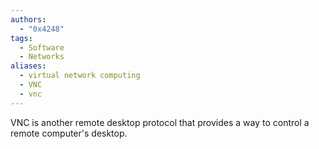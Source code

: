 ```yaml
---
authors: 
  - "0x4248"
tags:
  - Software
  - Networks
aliases:
  - virtual network computing
  - VNC
  - vnc
---
```

VNC is another remote desktop protocol that provides a way to control a remote computer's desktop.